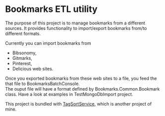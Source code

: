 Bookmarks ETL utility
=====================

The purpose of this project is to manage bookmarks from a different sources.
It provides functionality to import/export bookmarks from/to different formats.

Currently you can import bookmarks from 
* Bibsonomy, 
* Gitmarks, 
* Pinterest, 
* Delicious web sites.

Once you exported bookmarks from these web sites to a file, you feed the that file to BookmarksBatchConsole.    
The ouput file will have a format defined by Bookmarks.Common.Bookmark class.
Have a look at examples in TestMongoDbImport project.

This project is bundled with [TagSortService](https://github.com/usametov/tagsort-microservice), which is another project of mine.






